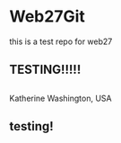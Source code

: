 # Web27Git
this is a test repo for web27


## TESTING!!!!!

## 

Katherine
Washington, USA

## testing!